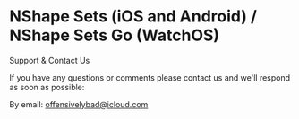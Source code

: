 # NShape Sets (iOS and Android) / NShape Sets Go (WatchOS)

Support & Contact Us

If you have any questions or comments please contact us and we'll respond as soon as possible:

By email: offensivelybad@icloud.com
